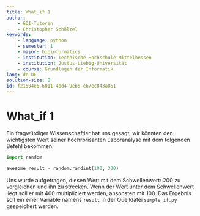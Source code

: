 ```yaml
---
title: What_if 1
author:
    - GDI-Tutoren
    - Christopher Schölzel
keywords:
    - language: python
    - semester: 1
    - major: bioinformatics
    - institution: Technische Hochschule Mittelhessen
    - institution: Justus-Liebig-Universität
    - course: Grundlagen der Informatik
lang: de-DE
solution-size: 8
id: f21504e6-6011-4bd4-9eb5-e67ec843a851
---
```


# What_if 1

Ein fragwürdiger Wissenschaftler hat uns gesagt, wir könnten den wichtigsten Wert seiner hochrbrisanten Laboranalyse mit dem folgenden Befehl bekommen.

```python
import random

awesome_result = random.randint(100, 300)
```

Uns wurde aufgetragen, diesen Wert mit dem Schwellenwert: 200 zu vergleichen und ihn zu strecken.
Wenn der Wert unter dem Schwellenwert liegt soll er mit 400 multipliziert werden, ansonsten mit 100.
Das Ergebnis soll ein einer Variable namens `result` in der Quelldatei `simple_if.py` gespeichert werden.